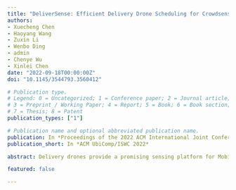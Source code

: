 ```yaml
---
title: "DeliverSense: Efficient Delivery Drone Scheduling for Crowdsensing with Deep Reinforcement Learning"
authors:
- Xuecheng Chen
- Haoyang Wang
- Zuxin Li
- Wenbo Ding
- admin
- Chenye Wu
- Xinlei Chen
date: "2022-09-18T00:00:00Z"
doi: "10.1145/3544793.3560412"

# Publication type.
# Legend: 0 = Uncategorized; 1 = Conference paper; 2 = Journal article;
# 3 = Preprint / Working Paper; 4 = Report; 5 = Book; 6 = Book section;
# 7 = Thesis; 8 = Patent
publication_types: ["1"]

# Publication name and optional abbreviated publication name.
publication: In *Proceedings of the 2022 ACM International Joint Conference on Pervasive and Ubiquitous Computing*
publication_short: In *ACM UbiComp/ISWC 2022*

abstract: Delivery drones provide a promising sensing platform for Mobile Crowdsensing (MCS) due to their high mobility and large-scale deployment. However, due to limited battery lifetime and available resources, it is challenging to schedule large-scale delivery drones to derive both high crowdsensing and delivery performance, which is a highly complicated optimization problem with several coupled decision variables. In this paper, we first formalize the delivery drones scheduling problem as a mixed-integer nonlinear programming problem with both sensing and delivery utilities as dual objectives. Then we propose a novel framework DeliverSense with a reinforcement learning-based efficient solution, which decouples the highly complicated optimization search process and replaces the heavy computation via fast approximation. Evaluation results compared with state-of-the-art baseline show that DeliverSense improves the total utility by 13% and 23% on average under various energy budgets and numbers of selected routes, respectively. More importantly, our proposed method achieves much lower computational complexity which is nearly 3 times lower than the baseline.

featured: false

---
```

